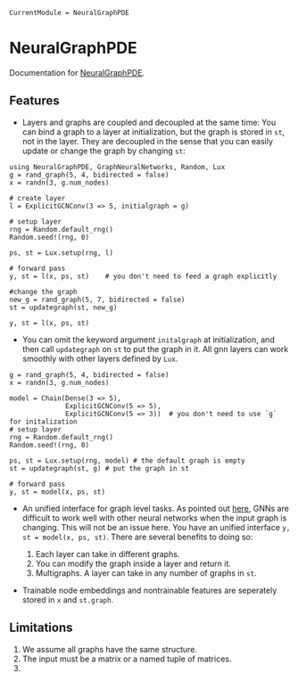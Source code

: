 ```@meta
CurrentModule = NeuralGraphPDE
```

# NeuralGraphPDE

Documentation for [NeuralGraphPDE](https://github.com/MilkshakeForReal/NeuralGraphPDE.jl).

## Features

  - Layers and graphs are coupled and decoupled at the same time: You can bind a graph to a layer at initialization, but the graph
    is stored in `st`, not in the layer. They are decoupled in the sense that you can easily update or change the graph by changing `st`:

```@example demo
using NeuralGraphPDE, GraphNeuralNetworks, Random, Lux
g = rand_graph(5, 4, bidirected = false)
x = randn(3, g.num_nodes)

# create layer
l = ExplicitGCNConv(3 => 5, initialgraph = g)

# setup layer
rng = Random.default_rng()
Random.seed!(rng, 0)

ps, st = Lux.setup(rng, l)

# forward pass
y, st = l(x, ps, st)    # you don't need to feed a graph explicitly

#change the graph
new_g = rand_graph(5, 7, bidirected = false)
st = updategraph(st, new_g)

y, st = l(x, ps, st)
```

  - You can omit the keyword argument `initalgraph` at initialization, and then call `updategraph` on `st` to put the graph in it. All gnn layers can work smoothly with other layers defined by `Lux`.

```@example demo
g = rand_graph(5, 4, bidirected = false)
x = randn(3, g.num_nodes)

model = Chain(Dense(3 => 5),
              ExplicitGCNConv(5 => 5),
              ExplicitGCNConv(5 => 3))  # you don't need to use `g` for initalization
# setup layer
rng = Random.default_rng()
Random.seed!(rng, 0)

ps, st = Lux.setup(rng, model) # the default graph is empty
st = updategraph(st, g) # put the graph in st

# forward pass
y, st = model(x, ps, st)
```

  - An unified interface for graph level tasks. As pointed out [here](https://discourse.julialang.org/t/using-a-variable-graph-structure-with-neuralode-and-gcnconv/78881), GNNs are difficult to work well with other neural networks when the input graph is changing. This will not be an issue here. You have an unified interface `y, st = model(x, ps, st)`. There are several benefits to doing so:
    1. Each layer can take in different graphs.
    2. You can modify the graph inside a layer and return it.
    3. Multigraphs. A layer can take in any number of graphs in `st`.

  - Trainable node embeddings and nontrainable features are seperately stored in `x` and `st.graph`.

## Limitations

 1. We assume all graphs have the same structure.
 2. The input must be a matrix or a named tuple of matrices.
 3. 

